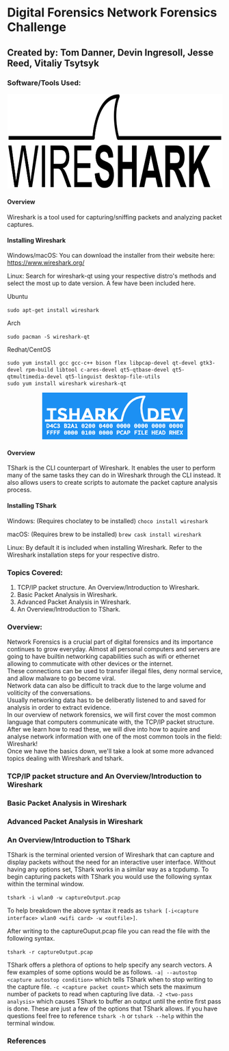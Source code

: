 # Digital Forensics Network Forensics Challenge
## Created by: Tom Danner, Devin Ingresoll, Jesse Reed, Vitaliy Tsytsyk

### Software/Tools Used:
<p align="center">
  <img src="https://github.com/tsytsykvitaliy/digital-forensics-network-forensics-challenge/blob/main/Wireshark_Logo.png" width="800" height="221" />
</p>

#### Overview

Wireshark is a tool used for capturing/sniffing packets and analyzing packet captures.

#### Installing Wireshark
Windows/macOS: You can download the installer from their website here: https://www.wireshark.org/

Linux: Search for wireshark-qt using your respective distro's methods and select the most up to date version. A few have been included here.

Ubuntu

`sudo apt-get install wireshark`

Arch

`sudo pacman -S wireshark-qt`

Redhat/CentOS
```
sudo yum install gcc gcc-c++ bison flex libpcap-devel qt-devel gtk3-devel rpm-build libtool c-ares-devel qt5-qtbase-devel qt5-qtmultimedia-devel qt5-linguist desktop-file-utils
sudo yum install wireshark wireshark-qt
```

<p align="center">
  <img src="https://github.com/tsytsykvitaliy/digital-forensics-network-forensics-challenge/blob/main/tshark_logo.png">
</p>

#### Overview

TShark is the CLI counterpart of Wireshark. It enables the user to perform many of the same tasks they can do in Wireshark through the CLI instead. It also allows users to create scripts to automate the packet capture analysis process.

#### Installing TShark
Windows: (Requires choclatey to be installed) `choco install wireshark`

macOS: (Requires brew to be installed) `brew cask install wireshark`

Linux: By default it is included when installing Wireshark. Refer to the Wireshark installation steps for your respective distro.

### Topics Covered:
1. TCP/IP packet structure. An Overview/Introduction to Wireshark.
2. Basic Packet Analysis in Wireshark.
3. Advanced Packet Analysis in Wireshark.
4. An Overview/Introduction to TShark.

### Overview:
Network Forensics is a crucial part of digital forensics and its importance continues to grow everyday.
Almost all personal computers and servers are going to have builtin networking capabilities such as wifi or ethernet allowing to commuticate with other devices or the internet.                                                                                                              
These connections can be used to transfer illegal files, deny normal service, and allow malware to go become viral.                                                                                                                                                           
Network data can also be difficult to track due to the large volume and voliticity of the conversations.                                                                                                                                                                      
Usually networking data has to be deliberatly listened to and saved for analysis in order to extract evidence.                                                                                                                                                                
In our overview of network forensics, we will first cover the most common language that computers communicate with, the TCP/IP packet structure.                                                                                                                              
After we learn how to read these, we will dive into how to aquire and analyse network information with one of the most common tools in the field: Wireshark!                                                                                                                  
Once we have the basics down, we'll take a look at some more advanced topics dealing with Wireshark and tshark.



### TCP/IP packet structure and An Overview/Introduction to Wireshark




### Basic Packet Analysis in Wireshark



### Advanced Packet Analysis in Wireshark



### An Overview/Introduction to TShark
TShark is the terminal oriented version of Wireshark that can capture and display packets without the need for an interactive user interface. Without having any options set, TShark works in a similar way as a tcpdump. To begin capturing packets with TShark you would use the following syntax within the terminal window. 

`tshark -i wlan0 -w captureOutput.pcap`

To help breakdown the above syntax it reads as `tshark [-i<capture interface> wlan0 <wifi card> -w <outfile>]`.

After writing to the captureOuput.pcap file you can read the file with the following syntax.

`tshark -r captureOutput.pcap`

TShark offers a plethora of options to help specify any search vectors. A few examples of some options would be as follows. `-a| --autostop <capture autostop condition>` which tells TShark when to stop writing to the capture file. `-c <capture packet count>` which sets the maximum number of packets to read when capturing live data. `-2 <two-pass analysis>` which causes TShark to buffer an output until the entire first pass is done. These are just a few of the options that TShark allows. If you have questions feel free to reference `tshark -h` or `tshark --help` within the terminal window.



### References
